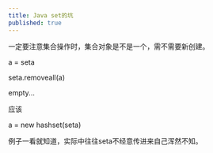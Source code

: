 ```yaml
---
title: Java set的坑
published: true
---
```


一定要注意集合操作时，集合对象是不是一个，需不需要新创建。

a = seta

seta.removeall(a)

empty...

应该

a = new hashset(seta)

例子一看就知道，实际中往往seta不经意传进来自己浑然不知。
